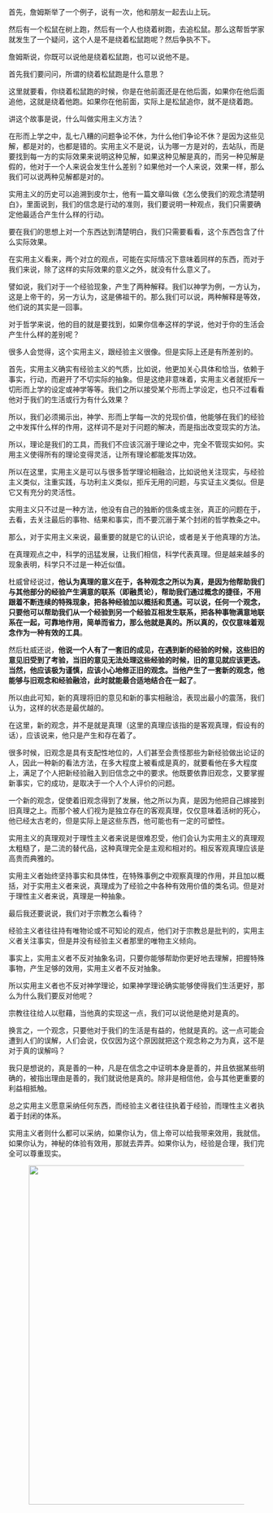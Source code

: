 <p data-pid="0RJRmzc4">首先，詹姆斯举了一个例子，说有一次，他和朋友一起去山上玩。</p><p data-pid="RgO1vXyr">然后有一个松鼠在树上跑，然后有一个人也绕着树跑，去追松鼠。那么这帮哲学家就发生了一个疑问，这个人是不是绕着松鼠跑呢？然后争执不下。</p><p data-pid="OKC9cXh5">詹姆斯说，你既可以说他是绕着松鼠跑，也可以说他不是。</p><p data-pid="3tozm6YE">首先我们要问问，所谓的绕着松鼠跑是什么意思？</p><p data-pid="o7MK0QUR">这里就要看，你绕着松鼠跑的时候，你是在他前面还是在他后面，如果你在他后面追他，这就是绕着他跑。如果你在他前面，实际上是松鼠追你，就不是绕着跑。</p><p data-pid="yilVrqJK">讲这个故事是说，什么叫做实用主义方法？</p><p data-pid="gtdG5MVs">在形而上学之中，乱七八糟的问题争论不休，为什么他们争论不休？是因为这些见解，都是对的，也都是错的。实用主义不是说，认为哪一方是对的，去站队，而是要找到每一方的实际效果来说明这种见解，如果这种见解是真的，而另一种见解是假的，他对于一个人来说会发生什么差别？如果他对一个人来说，效果一样，那么我们可以说两种见解都是对的。</p><p data-pid="TuliIDRR">实用主义的历史可以追溯到皮尔士，他有一篇文章叫做《怎么使我们的观念清楚明白》，里面说到，我们的信念是行动的准则，我们要说明一种观点，我们只需要确定他最适合产生什么样的行动。</p><p data-pid="N2RXpKnm">要在我们的思想上对一个东西达到清楚明白，我们只需要看看，这个东西包含了什么实际效果。</p><p data-pid="0F6elJh9">在实用主义看来，两个对立的观点，可能在实际情况下意味着同样的东西，而对于我们来说，除了这样的实际效果的意义之外，就没有什么意义了。</p><p data-pid="FUlDKokF">譬如说，我们对于一个经验现象，产生了两种解释。我们以神学为例，一方认为，这是上帝干的，另一方认为，这是佛祖干的。那么我们可以说，两种解释是等效，他们说的其实是一回事。</p><p data-pid="_iIHwRp0">对于哲学来说，他的目的就是要找到，如果你信奉这样的学说，他对于你的生活会产生什么样的差别呢？</p><p data-pid="HQWpceIZ">很多人会觉得，这个实用主义，跟经验主义很像。但是实际上还是有所差别的。</p><p data-pid="ZhDpxOnH">首先，实用主义确实有经验主义的气质，比如说，他更加关心具体和恰当，依赖于事实，行动，而避开了不切实际的抽象。但是这绝非意味着，实用主义者就拒斥一切形而上学的设定或神学等等。我们之所以接受某个形而上学设定，也只不过看看他对于我们的生活或行为有什么效果？</p><p data-pid="aAywuZJo">所以，我们必须揭示出，神学、形而上学每一次的兑现价值，他能够在我们的经验之中发挥什么样的作用，这样词不是对于问题的解决，而是指出改变现实的方法。</p><p data-pid="wzfszXeZ">所以，理论是我们的工具，而我们不应该沉溺于理论之中，完全不管现实如何。实用主义使得所有的理论变得灵活，让所有理论都能发挥功效。</p><p data-pid="rQbZq7g1">所以在这里，实用主义是可以与很多哲学理论相融洽，比如说他关注现实，与经验主义类似，注重实践，与功利主义类似，拒斥无用的问题，与实证主义类似。但是它又有充分的灵活性。</p><p data-pid="OfEYtHsK">实用主义只不过是一种方法，他没有自己的独断的信条或主张，真正的问题在于，去看，去关注最后的事物、结果和事实，而不要沉溺于某个封闭的哲学教条之中。</p><p data-pid="YPC5Ptsp">那么，对于实用主义来说，最重要的就是它的认识论，或者是关于他真理的方法。</p><p data-pid="5iDk784B">在真理观点之中，科学的迅猛发展，让我们相信，科学代表真理。但是越来越多的现象表明，科学只不过是一种近似值。</p><p data-pid="DKNb-a-g">杜威曾经说过，<b>他认为真理的意义在于，各种观念之所以为真，是因为他帮助我们与其他部分的经验产生满意的联系（即融贯论），帮助我们通过概念的捷径，不用跟着不断连续的特殊现象，把各种经验加以概括和贯通。可以说，任何一个观念，只要他可以帮助我们从一个经验到另一个经验互相发生联系，把各种事物满意地联系在一起，可靠地作用，简单而省力，那么他就是真的。所以真的，仅仅意味着观念作为一种有效的工具</b>。</p><p data-pid="d6zs3utK">然后杜威还说，<b>他说一个人有了一套旧的成见，在遇到新的经验的时候，这些旧的意见旧受到了考验，当旧的意见无法处理这些经验的时候，旧的意见就应该更迭。当然，他应该极为谨慎，应该小心地修正旧的观念。当他产生了一套新的观念，他能够与旧观念和经验融洽，此时就能最合适地结合在一起了</b>。</p><p data-pid="9eNcTA-p">所以由此可知，新的真理将旧的意见和新的事实相融洽，表现出最小的震荡，我们认为，这样的状态是最优越的。</p><p data-pid="gRdEH7GU">在这里，新的观念，并不是就是真理（这里的真理应该指的是客观真理，假设有的话），应该说来，他只是产生和存在着了。</p><p data-pid="TjgzET_u">很多时候，旧观念是具有支配性地位的，人们甚至会责怪那些为新经验做出论证的人，因此一种新的看法方法，在多大程度上被看成是真的，就要看他在多大程度上，满足了个人把新经验融入到旧信念之中的要求。他既要依靠旧观念，又要掌握新事实，它的成功，是取决于一个人个人评价的问题。</p><p data-pid="bW-GTp0o">一个新的观念，促使着旧观念得到了发展，他之所以为真，是因为他把自己嫁接到旧真理之上。而那个被人们视为是独立存在的客观真理，仅仅意味着活树的死心，他已经太古老的，但是实际上是这些东西，他可能也有一定的可塑性。</p><p data-pid="pbe3YzSu">实用主义的真理观对于理性主义者来说是很难忍受，他们会认为实用主义的真理观太粗糙了，是二流的替代品，这种真理完全是主观和相对的。相反客观真理应该是高贵而典雅的。</p><p data-pid="EyJNCOLa">实用主义者始终坚持事实和具体性，在特殊事例之中观察真理的作用，并且加以概括，对于实用主义者来说，真理成为了经验之中各种有效用价值的类名词。但是对于理性主义者来说，真理是一种抽象。</p><p data-pid="px9P5yA5">最后我还要说说，我们对于宗教怎么看待？</p><p data-pid="0CSwhkyy">经验主义者往往持有唯物论或不可知论的观点，他们对于宗教总是批判的，实用主义者关注事实，但是并没有经验主义者那里的唯物主义倾向。</p><p data-pid="6MamFp0z">事实上，实用主义者不反对抽象名词，只要你能够帮助你更好地去理解，把握特殊事物，产生足够的效用，实用主义者不反对抽象。</p><p data-pid="YBM0_98A">所以实用主义者也不反对神学理论，如果神学理论确实能够使得我们生活更好，那么为什么我们要反对他呢？</p><p data-pid="Nl_4VdXm">宗教往往给人以慰藉，当他真的实现这一点，我们可以说他是绝对是真的。</p><p data-pid="swQhoQTZ">换言之，一个观念，只要他对于我们的生活是有益的，他就是真的。这一点可能会遭到人们的误解，人们会说，仅仅因为这个原因就把这个观念称之为为真，这不是对于真的误解吗？</p><p data-pid="SjWyIaPd">我只是想说的，真是善的一种，凡是在信念之中证明本身是善的，并且依据某些明确的，被指出理由是善的，我们就说他是真的。除非是相信他，会与其他更重要的利益相抵触。</p><p data-pid="B6UbG0Xe">总之实用主义愿意采纳任何东西，而经验主义者往往执着于经验，而理性主义者执着于封闭的体系。</p><p data-pid="iEwEEsXr">实用主义者则什么都可以采纳，如果你认为，信上帝可以给我带来效用，我就信。如果你认为，神秘的体验有效用，那就去弄弄。如果你认为，经验是合理，我们完全可以尊重现实。</p><figure data-size="normal"><img src="https://picx.zhimg.com/v2-aa78be4ce5236eb45d0331cedfd08b28_720w.jpg?source=d16d100b" data-caption="" data-size="normal" data-rawwidth="667" data-rawheight="568" class="origin_image zh-lightbox-thumb" width="667" data-original="https://picx.zhimg.com/v2-aa78be4ce5236eb45d0331cedfd08b28_720w.jpg?source=d16d100b"></figure><p></p>